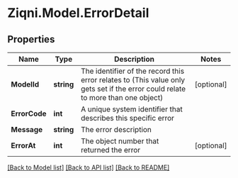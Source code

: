 
# Ziqni.Model.ErrorDetail

## Properties

Name | Type | Description | Notes
------------ | ------------- | ------------- | -------------
**ModelId** | **string** | The identifier of the record this error relates to (This value only gets set if the error could relate to more than one object) | [optional] 
**ErrorCode** | **int** | A unique system identifier that describes this specific error | 
**Message** | **string** | The error description | 
**ErrorAt** | **int** | The object number that returned the error | [optional] 

[[Back to Model list]](../README.md#documentation-for-models)
[[Back to API list]](../README.md#documentation-for-api-endpoints)
[[Back to README]](../README.md)


